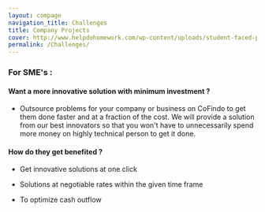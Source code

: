 ```yaml
---
layout: compage
navigation_title: Challenges
title: Company Projects
cover: http://www.helpdohomework.com/wp-content/uploads/student-faced-problem.jpg
permalink: /Challenges/
---
```


### For SME's :

#### Want a more innovative solution with minimum investment ?

* Outsource problems for your company or business on CoFindo to get them done faster and at a fraction of the cost.
We will provide a solution from our best innovators so that you won't have to unnecessarily spend more money on highly
technical person to get it done.

#### How do they get benefited ?

* Get innovative solutions at one click

* Solutions at negotiable rates within the given time frame

* To optimize cash outflow 
